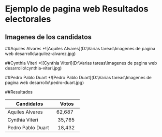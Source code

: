 # Ejemplo de pagina web Resultados electorales

## Imagenes de los candidatos

##Aquiles Alvares
*![Aquiles Alvares](D:\Varias tareas\Imagenes de pagina web desarrollo\aquilez-alvarez.jpg)

##Cynthia Viteri
*![Cynthia Viteri](D:\Varias tareas\Imagenes de pagina web desarrollo\cynthia-viteri.jpg)

##Pedro Pablo Duart
*![Pedro Pablo Duart](D:\Varias tareas\Imagenes de pagina web desarrollo\pedro-duart.jpg)



##Resultados

| Candidatos         | Votos   |
| -------            | --------|
| Aquiles Alvares    | 62,687  |
| Cynthia Viteri     | 35,765  |
| Pedro Pablo Duart  | 18,432  |
